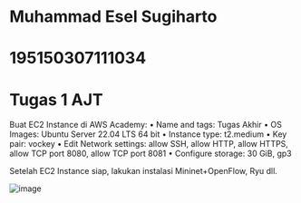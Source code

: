 # Muhammad Esel Sugiharto
# 195150307111034
# Tugas 1 AJT

Buat EC2 Instance di AWS Academy:
•	Name and tags: Tugas Akhir
•	OS Images: Ubuntu Server 22.04 LTS 64 bit
•	Instance type: t2.medium
•	Key pair: vockey
•	Edit Network settings: allow SSH, allow HTTP, allow HTTPS, allow TCP port 8080, allow TCP port 8081
•	Configure storage: 30 GiB, gp3

Setelah EC2 Instance siap, lakukan instalasi Mininet+OpenFlow, Ryu dll.

![image](https://user-images.githubusercontent.com/99634757/172606283-bf13e876-1f95-48a8-955e-26f3d94d5ba9.png)
